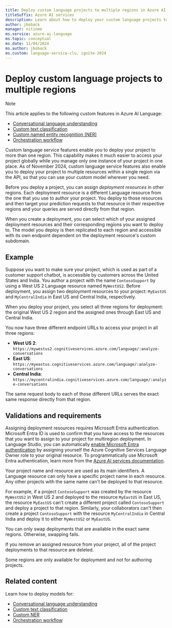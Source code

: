 ```yaml
---
title: Deploy custom language projects to multiple regions in Azure AI Language
titleSuffix: Azure AI services
description: Learn about how to deploy your custom language projects to multiple regions.
author: jboback
manager: nitinme
ms.service: azure-ai-language
ms.topic: conceptual
ms.date: 11/04/2024
ms.author: jboback
ms.custom: language-service-clu, ignite-2024
---
```


# Deploy custom language projects to multiple regions

> [!NOTE]
> This article applies to the following custom features in Azure AI Language:
>
> * [Conversational language understanding](../../conversational-language-understanding/overview.md)
> * [Custom text classification](../../custom-text-classification/overview.md)
> * [Custom named entity recognition (NER)](../../custom-named-entity-recognition/overview.md)
> * [Orchestration workflow](../../orchestration-workflow/overview.md)

Custom language service features enable you to deploy your project to more than one region. This capability makes it much easier to access your project globally while you manage only one instance of your project in one place. As of November 2024, custom language service features also enable you to deploy your project to multiple resources within a single region via the API, so that you can use your custom model wherever you need.

Before you deploy a project, you can assign *deployment resources* in other regions. Each deployment resource is a different Language resource from the one that you use to author your project. You deploy to those resources and then target your prediction requests to that resource in their respective regions and your queries are served directly from that region.

When you create a deployment, you can select which of your assigned deployment resources and their corresponding regions you want to deploy to. The model you deploy is then replicated to each region and accessible with its own endpoint dependent on the deployment resource's custom subdomain.

## Example

Suppose you want to make sure your project, which is used as part of a customer support chatbot, is accessible by customers across the United States and India. You author a project with the name `ContosoSupport` by using a West US 2 Language resource named `MyWestUS2`. Before deployment, you assign two deployment resources to your project: `MyEastUS` and `MyCentralIndia` in East US and Central India, respectively.

When you deploy your project, you select all three regions for deployment: the original West US 2 region and the assigned ones through East US and Central India.

You now have three different endpoint URLs to access your project in all three regions:

* **West US 2**: `https://mywestus2.cognitiveservices.azure.com/language/:analyze-conversations`
* **East US**: `https://myeastus.cognitiveservices.azure.com/language/:analyze-conversations`
* **Central India**: `https://mycentralindia.cognitiveservices.azure.com/language/:analyze-conversations`

The same request body to each of those different URLs serves the exact same response directly from that region.

## Validations and requirements

Assigning deployment resources requires Microsoft Entra authentication. Microsoft Entra ID is used to confirm that you have access to the resources that you want to assign to your project for multiregion deployment. In Language Studio, you can automatically [enable Microsoft Entra authentication](https://aka.ms/rbac-language) by assigning yourself the Azure Cognitive Services Language Owner role to your original resource. To programmatically use Microsoft Entra authentication, learn more from the [Azure AI services documentation](../../../authentication.md?source=docs&tabs=powershell&tryIt=true#authenticate-with-azure-active-directory).

Your project name and resource are used as its main identifiers. A Language resource can only have a specific project name in each resource. Any other projects with the same name can't be deployed to that resource.

For example, if a project `ContosoSupport` was created by the resource `MyWestUS2` in West US 2 and deployed to the resource `MyEastUS` in East US, the resource `MyEastUS` can't create a different project called `ContosoSupport` and deploy a project to that region. Similarly, your collaborators can't then create a project `ContosoSupport` with the resource `MyCentralIndia` in Central India and deploy it to either `MyWestUS2` or `MyEastUS`.

You can only swap deployments that are available in the exact same regions. Otherwise, swapping fails.

If you remove an assigned resource from your project, all of the project deployments to that resource are deleted.

Some regions are only available for deployment and not for authoring projects.

## Related content

Learn how to deploy models for:

* [Conversational language understanding](../../conversational-language-understanding/how-to/deploy-model.md)
* [Custom text classification](../../custom-text-classification/how-to/deploy-model.md)
* [Custom NER](../../custom-named-entity-recognition/how-to/deploy-model.md)
* [Orchestration workflow](../../orchestration-workflow/how-to/deploy-model.md)
